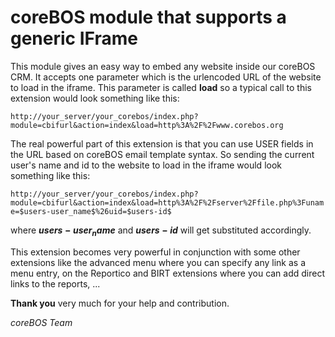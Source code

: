 coreBOS module that supports a generic IFrame
=======

This module gives an easy way to embed any website inside our coreBOS CRM. It accepts one parameter which is the urlencoded URL of the website to load in the iframe. This parameter is called **load** so a typical call to this extension would look something like this:

``` http://your_server/your_corebos/index.php?module=cbifurl&action=index&load=http%3A%2F%2Fwww.corebos.org ```

The real powerful part of this extension is that you can use USER fields in the URL based on coreBOS email template syntax. So sending the current user's name and id to the website to load in the iframe would look something like this:

``` http://your_server/your_corebos/index.php?module=cbifurl&action=index&load=http%3A%2F%2Fserver%2Ffile.php%3Funame=$users-user_name$%26uid=$users-id$ ```

where **$users-user_name$** and **$users-id$** will get substituted accordingly.

This extension becomes very powerful in conjunction with some other extensions like the advanced menu where you can specify any link as a menu entry, on the Reportico and BIRT extensions where you can add direct links to the reports, ...

**Thank you** very much for your help and contribution.

*coreBOS Team*
